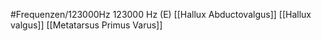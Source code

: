 #Frequenzen/123000Hz
123000 Hz (E)
[[Hallux Abductovalgus]]
[[Hallux valgus]]
[[Metatarsus Primus Varus]]